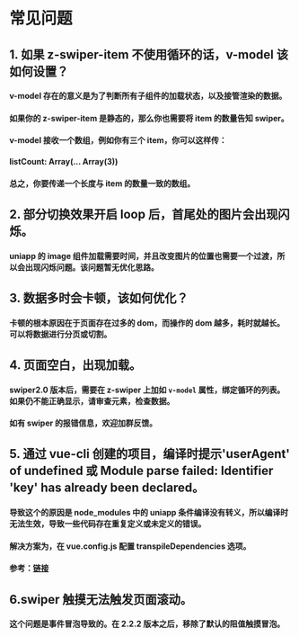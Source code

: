 # 常见问题

## 1. 如果 z-swiper-item 不使用循环的话，v-model 该如何设置？

#### v-model 存在的意义是为了判断所有子组件的加载状态，以及接管渲染的数据。

#### 如果你的 z-swiper-item 是静态的，那么你也需要将 item 的数量告知 swiper。

#### v-model 接收一个数组，例如你有三个 item，你可以这样传：

#### listCount: Array(... Array(3))

#### 总之，你要传递一个长度与 item 的数量一致的数组。

## 2. 部分切换效果开启 loop 后，首尾处的图片会出现闪烁。

#### uniapp 的 image 组件加载需要时间，并且改变图片的位置也需要一个过渡，所以会出现闪烁问题。该问题暂无优化思路。

## 3. 数据多时会卡顿，该如何优化？

#### 卡顿的根本原因在于页面存在过多的 dom，而操作的 dom 越多，耗时就越长。可以将数据进行分页或切割。

## 4. 页面空白，出现加载。

#### swiper2.0 版本后，需要在 z-swiper 上加如 `v-model` 属性，绑定循环的列表。如果仍不能正确显示，请审查元素，检查数据。

#### 如有 swiper 的报错信息，欢迎加群反馈。

## 5. 通过 vue-cli 创建的项目，编译时提示'userAgent' of undefined 或 Module parse failed: Identifier 'key' has already been declared。

#### 导致这个的原因是 node_modules 中的 uniapp 条件编译没有转义，所以编译时无法生效，导致一些代码存在重复定义或未定义的错误。

#### 解决方案为，在 vue.config.js 配置 transpileDependencies 选项。

#### 参考：[链接](https://cli.vuejs.org/zh/config/#transpiledependencies)

## 6.swiper 触摸无法触发页面滚动。

#### 这个问题是事件冒泡导致的。在 2.2.2 版本之后，移除了默认的阻值触摸冒泡。
